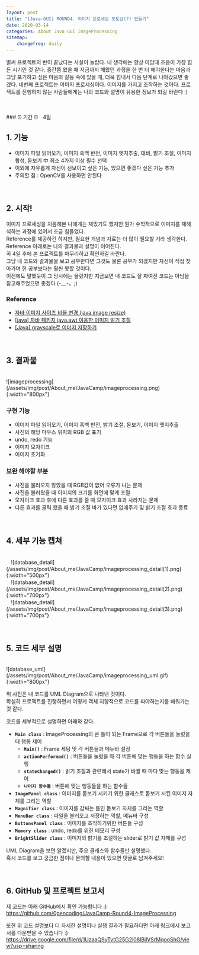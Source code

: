 ```yaml
---
layout: post
title: "[Java-GUI] ROUND4. 이미지 프로세싱 포토샵(?) 만들기"
date: 2020-03-14
categories: About Java GUI ImageProcessing
sitemap:
    changefreq: daily
---
```


벌써 프로젝트의 반이 끝났다는 사실이 놀랍다. 내 생각에는 항상 이맘때 즈음이 가장 힘든 시기인 것 같다. 중간쯤 왔을 때 지금까지 해왔던 과정을 한 번 더 해야한다는 마음과 그냥 포기하고 싶은 마음의 갈등 속에 있을 때, 더욱 힘내서 다음 단계로 나아갔으면 좋겠다. 네번째 프로젝트는 이미지 프로세싱이다. 이미지를 가지고 조작하는 것이다. 프로젝트를 진행하지 않는 사람들에게는 나의 코드와 설명이 유용한 정보가 되길 바란다 :)  
<br/>

<br/>
### ⏰ 기간 ⏰ㅤ4일
<br/>

## 1. 기능
* 이미지 파일 읽어오기, 이미지 흑백 반전, 이미지 엣지추출, 대비, 밝기 조절, 이미지 합성, 돋보기 中 최소 4가지 이상 필수 선택
* 이외에 자유롭게 자신이 선보이고 싶은 기능, 있으면 좋겠다 싶은 기능 추가
* 주의할 점 : OpenCV를 사용하면 안된다
<br/><br/><br/>

## 2. 시작!
이미지 프로세싱을 처음해본 나에게는 재밌기도 했지만 뭔가 수학적으로 이미지를 재해석하는 과정에 있어서 조금 힘들었다.  
Reference를 제공하긴 하지만, 필요한 개념과 자료는 더 많이 필요할 거라 생각한다.  
Reference 아래로는 나의 결과물과 설명이 이어진다.  
꼭 4일 후에 본 프로젝트를 마무리하고 확인하길 바란다.  
그냥 내 코드와 결과물을 보고 공부한다면 그것도 물론 공부가 되겠지만 자신이 직접 찾아가며 한 공부보다는 훨씬 못할 것이다.  
이전에도 말했듯이 그 당시에는 몰랐지만 지금보면 내 코드도 잘 짜여진 코드는 아님을 참고해주었으면 좋겠다 (-﹏-。;)  

### Reference
- [자바 이미지 사이즈 비율 변경 (java image resize)](https://huskdoll.tistory.com/826)
- [[java] 자바 패키지 java.awt 이용한 이미지 밝기 조절](https://m.blog.naver.com/PostView.nhn?blogId=calubimkkk&logNo=220333049614&proxyReferer=https%3A%2F%2Fwww.google.com%2F)
- [[Java] grayscale로 이미지 저장하기](https://blog.leocat.kr/notes/2016/01/12/java-save-to-grayscale)
<br/><br/><br/>

## 3. 결과물
<br/>
![imageprocessing](/assets/img/post/About_me/JavaCamp/imageprocessing.png){:width="800px"}  

### 구현 기능
- 이미지 파일 읽어오기, 이미지 흑백 반전, 밝기 조절, 돋보기, 이미지 엣지추출
- 사진의 해당 마우스 위치의 RGB 값 표기
- undo, redo 기능
- 이미지 모자이크
- 이미지 초기화

### 보완 해야할 부분
- 사진을 불러오지 않았을 때 RGB값이 없어 오류가 나는 문제
- 사진을 불러왔을 때 이미지의 크기를 화면에 맞게 조절
- 모자이크 효과 후에 다른 효과를 줄 때 모자이크 효과 사라지는 문제
- 다른 효과를 클릭 했을 때 밝기 조절 바가 있다면 없애주기 및 밝기 조절 효과 종료
<br/><br/><br/>

## 4. 세부 기능 캡쳐
<br/>
ㅤ![database_detail](/assets/img/post/About_me/JavaCamp/imageprocessing_detail(1).png){:width="500px"}  
<br/>
ㅤ![database_detail](/assets/img/post/About_me/JavaCamp/imageprocessing_detail(2).png){:width="700px"}  
<br/>
ㅤ![database_detail](/assets/img/post/About_me/JavaCamp/imageprocessing_detail(3).png){:width="700px"}
<br/><br/><br/>

## 5. 코드 세부 설명
<br/>
![database_uml](/assets/img/post/About_me/JavaCamp/imageprocessing_uml.gif){:width="800px"}  

위 사진은 내 코드를 UML Diagram으로 나타낸 것이다.  
확실히 프로젝트를 진행하면서 어떻게 객체 지향적으로 코드를 짜야하는지를 배워가는 것 같다.  

코드를 세부적으로 설명하면 아래와 같다.
- **`Main class`** : ImageProcessing의 큰 틀이 되는 Frame으로 각 버튼들을 눌렀을 때 행동 제어
    - **`Main()`** : Frame 세팅 및 각 버튼들과 메뉴바 설정
    - **`actionPerformed()`** : 버튼들을 눌렀을 때 각 버튼에 맞는 행동을 하는 함수 실행
    - **`stateChanged()`** : 밝기 조절과 관련해서 state가 바뀔 때 마다 맞는 행동을 제어
    - **`나머지 함수들`** : 버튼에 맞는 행동들을 하는 함수들
- **`ImagePanel class`** : 이미지를 돋보기 시키기 위한 클래스로 돋보기 시킨 이미지 자체를 그리는 역할
- **`Magnifier class`** : 이미지를 감싸는 틀인 돋보기 자체를 그리는 역할
- **`MenuBar class`** : 파일을 불러오고 저장하는 역할, 메뉴바 구성
- **`ButtonsPanel class`** : 이미지를 조작하기위한 버튼들 구성
- **`Memory class`** : undo, redo를 위한 메모리 구성
- **`BrightSlider class`** : 이미지의 밝기를 조절하는 slider로 밝기 값 자체를 구성

UML Diagram을 보면 알겠지만, 주요 클래스와 함수들만 설명했다.  
혹시 코드를 보고 궁금한 점이나 문의할 내용이 있으면 댓글로 남겨주세요!
<br/><br/><br/>

## 6. GitHub 및 프로젝트 보고서
제 코드는 아래 GitHub에서 확인 가능합니다 :)  
<https://github.com/0pencoding/JavaCamp-Round4-ImageProcessing>

또한 위 코드 설명보다 더 자세한 설명이나 실행 결과가 필요하다면 아래 링크에서 보고서를 다운받을 수 있습니다 :)  
<https://drive.google.com/file/d/1UzaaQ9yTvtG25G2l08lBilVSrMqooShG/view?usp=sharing>
<br/><br/><br/>

<!-- ## [[Round 5] 육목 구현 ➜ ](abc)
{: style="text-align: right;"}
<br/> -->